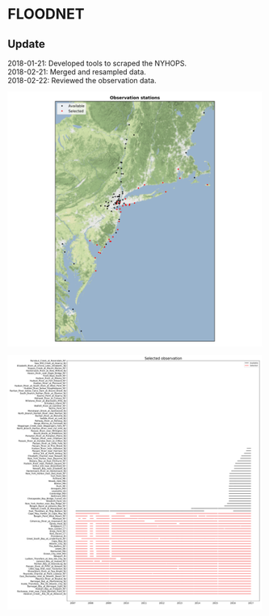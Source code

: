 # FLOODNET

## Update
2018-01-21: Developed tools to scraped the NYHOPS.  
2018-02-21: Merged and resampled data.  
2018-02-22: Reviewed the observation data.  

![Observation stations map](https://github.com/larryyin/floodnet/blob/master/img/02_map_obs_stations.png "Observation stations map")

![Available and selected observation stations](https://github.com/larryyin/floodnet/blob/master/img/00a_available_selected_obs.png "Available and selected observation stations")

